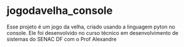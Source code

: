 # jogodavelha_console
Esse projeto é um jogo da velha, criado usando a linguagem pyton no console. Ele foi desenvolvido no curso técnico em desenvolvimento de sistemas do SENAC DF com o Prof Alexandre
